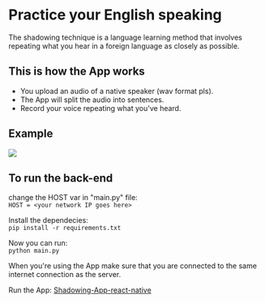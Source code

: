 # Practice your English speaking
The shadowing technique is a language learning method that involves repeating what you hear in a foreign language as closely as possible.

## This is how the App works
- You upload an audio of a native speaker (wav format pls).
- The App will split the audio into sentences.
- Record your voice repeating what you've heard.

## Example
<img src="./static/gif/app-intro.gif" />

## To run the back-end
change the HOST var in "main.py" file: <br>
```HOST = <your network IP goes here>```

Install the dependecies: <br>
```pip install -r requirements.txt```

Now you can run: <br>
```python main.py```

When you're using the App make sure that you are connected to the same internet connection as the server.

Run the App: [Shadowing-App-react-native](https://github.com/GabriellBarbosa/Shadowing-App-react-native)